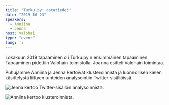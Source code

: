 ```yaml
---
title: "Turku.py: datatiede!"
date: "2019-10-23"
speakers:
  - Anniina
  - Jenna
host: Valohai
type: "event"
lang: fi
---
```


Lokakuun 2019 tapaaminen oli Turku.py:n ensimmäinen tapaaminen. Tapaaminen pidettiin Valohain toimistolla. Joanna esitteli Valohain toimintaa.

Puhujamme Anniina ja Jenna kertoivat klusteroinnista ja luonnollisen kielen käsittelystä liittyen tunteiden analysointiin Twitter-sisällöissä.

![Jenna kertoo Twitter-sisällön analysoinnista.](jenna.jpg)

![Anniina kertoo klusteroinnista.](anniina.jpg)
